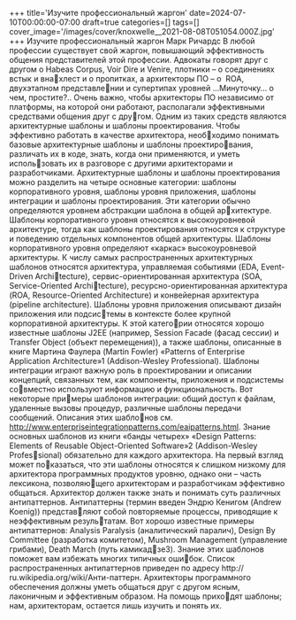 +++
title='Изучите профессиональный жаргон'
date=2024-07-10T00:00:00-07:00
draft=true
categories=[]
tags=[]
cover_image='/images/cover/knoxwelle__2021-08-08T051054.000Z.jpg'
+++
Изучите 
профессиональный жаргон
Марк Ричардс
В любой профессии существует свой жаргон, повышающий эффективность
общения представителей этой профессии. Адвокаты говорят друг с другом
о Habeas Corpus, Voir Dire и Venire, плотники – о соединениях встык и внахлест и о пропитках, а архитекторы ПО – о  ROA, двухэтапном представлении и супертипах уровней …Минуточку… о чем, простите?..
Очень важно, чтобы архитекторы ПО независимо от платформы, на которой
они работают, располагали эффективными средствами общения друг с другом. Одним из таких средств являются архитектурные шаблоны и шаблоны
проектирования. Чтобы эффективно работать в качестве архитектора, необходимо понимать базовые архитектурные шаблоны и шаблоны проектирования, различать их в коде, знать, когда они применяются, и уметь использовать их в разговоре с другими архитекторами и разработчиками.
Архитектурные шаблоны и шаблоны проектирования можно разделить на
четыре основные категории: шаблоны корпоративного уровня, шаблоны
уровня приложения, шаблоны интеграции и шаблоны проектирования. Эти
категории обычно определяются уровнем абстракции шаблона в общей архитектуре. Шаблоны корпоративного уровня относятся к высокоуровневой
архитектуре, тогда как шаблоны проектирования относятся к структуре
и поведению отдельных компонентов общей архитектуры.
Шаблоны корпоративного уровня определяют «каркас» высокоуровневой
архитектуры. К числу самых распространенных архитектурных шаблонов
относятся архитектура, управляемая событиями (EDA, Event-Driven Architecture), сервис-ориентированная архитектура (SOA, Service-Oriented Architecture), ресурсно-ориентированная архитектура (ROA, Resource-Oriented
Architecture) и конвейерная архитектура (pipeline architecture).
Шаблоны уровня приложения описывают дизайн приложения или подсистемы в контексте более крупной корпоративной архитектуры. К этой категории относятся хорошо известные шаблоны J2EE (например, Session Facade
(фасад сессии) и Transfer Object (объект перемещения)), а также шаблоны,
описанные в книге Мартина Фаулера (Martin Fowler) «Patterns of Enterprise
Application Architecture»1 (Addison-Wesley Professional).
Шаблоны интеграции играют важную роль в проектировании и описании
концепций, связанных тем, как компоненты, приложения и подсистемы совместно используют информацию и функциональность. Вот некоторые примеры шаблонов интеграции: общий доступ к файлам, удаленные вызовы
процедур, различные шаблоны передачи сообщений. Описания этих шаблонов см. http://www.enterpriseintegrationpatterns.com/eaipatterns.html.
Знание основных шаблонов из книги «банды четырех» «Design Patterns:
Elements of Reusable Object-Oriented Software»2 (Addison-Wesley Professional) обязательно для каждого архитектора. На первый взгляд может показаться, что эти шаблоны относятся к слишком низкому для архитектора
программных продуктов уровню, однако они – часть лексикона, позволяющего архитекторам и разработчикам эффективно общаться.
Архитектор должен также знать и понимать суть различных антипаттернов.
Антипаттерны (термин введен Эндрю Кенигом (Andrew Koenig)) представляют собой повторяемые процессы, приводящие к неэффективным результатам. Вот хорошо известные примеры антипаттернов: Analysis Paralysis
(аналитический паралич), Design By Committee (разработка комитетом),
Mushroom Management (управление грибами), Death March (путь камикадзе3). Знание этих шаблонов поможет вам избежать многих типичных ошибок. Список распространенных антипаттернов приведен по адресу http://
ru.wikipedia.org/wiki/Анти-паттерн.
Архитекторы программного обеспечения должны уметь общаться друг
с другом ясным, лаконичным и эффективным образом. На помощь приходят шаблоны; нам, архитекторам, остается лишь изучить и понять их.